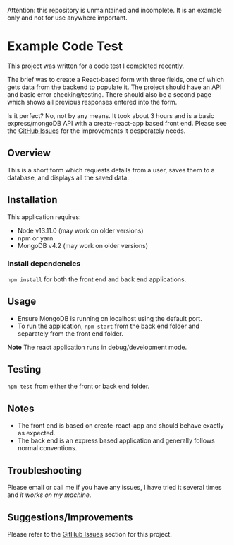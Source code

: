 Attention: this repository is unmaintained and incomplete. It is an example only and not for use anywhere important.

# Example Code Test

This project was written for a code test I completed recently.

The brief was to create a React-based form with three fields, one of which gets data from the backend to populate it. The project should have an API and basic error checking/testing. There should also be a second page which shows all previous responses entered into the form.

Is it perfect? No, not by any means. It took about 3 hours and is a basic express/mongoDB API with a create-react-app based front end. Please see the [GitHub Issues](https://github.com/AlexOwen/example-code-test/issues) for the improvements it desperately needs.

## Overview

This is a short form which requests details from a user, saves them to a database, and displays all the saved data.

## Installation

This application requires:

- Node v13.11.0 (may work on older versions)
- npm or yarn
- MongoDB v4.2 (may work on older versions)

### Install dependencies

`npm install` for both the front end and back end applications.

## Usage

- Ensure MongoDB is running on localhost using the default port.
- To run the application, `npm start` from the back end folder and separately from the front end folder.

**Note** The react application runs in debug/development mode.

## Testing

`npm test` from either the front or back end folder.

## Notes

- The front end is based on create-react-app and should behave exactly as expected.
- The back end is an express based application and generally follows normal conventions.

## Troubleshooting

Please email or call me if you have any issues, I have tried it several times and *it works on my machine*.

## Suggestions/Improvements

Please refer to the [GitHub Issues](https://github.com/AlexOwen/example-code-test/issues) section for this project.